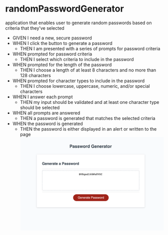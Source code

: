 # randomPasswordGenerator

application that enables user to generate random passwords based on criteria that they’ve selected
* GIVEN I need a new, secure password
* WHEN I click the button to generate a password
  * THEN I am presented with a series of prompts for password criteria
* WHEN prompted for password criteria
  * THEN I select which criteria to include in the password
* WHEN prompted for the length of the password
  * THEN I choose a length of at least 8 characters and no more than 128 characters
* WHEN prompted for character types to include in the password
  * THEN I choose lowercase, uppercase, numeric, and/or special characters
* WHEN I answer each prompt
  * THEN my input should be validated and at least one character type should be selected
* WHEN all prompts are answered
  * THEN a password is generated that matches the selected criteria
* WHEN the password is generated
  * THEN the password is either displayed in an alert or written to the page
![project screenshot](screenshot.png)
